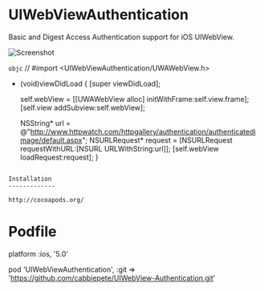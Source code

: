 UIWebViewAuthentication
=======================

Basic and Digest Access Authentication support for iOS UIWebView.

![Screenshot](https://qiita-image-store.s3.amazonaws.com/0/28357/01453073-0f26-e013-444d-e3e55525c25c.png)

```objc```
// #import <UIWebViewAuthentication/UWAWebView.h>
- (void)viewDidLoad
{
  [super viewDidLoad];

  self.webView = [[UWAWebView alloc] initWithFrame:self.view.frame];
  [self.view addSubview:self.webView];

  NSString* url = @"http://www.httpwatch.com/httpgallery/authentication/authenticatedimage/default.aspx";
  NSURLRequest* request = [NSURLRequest requestWithURL:[NSURL URLWithString:url]];
  [self.webView loadRequest:request];
}
```

Installation
-------------

http://cocoapods.org/

```
# Podfile
platform :ios, '5.0'

pod 'UIWebViewAuthentication', :git => 'https://github.com/cabbiepete/UIWebView-Authentication.git'
```
